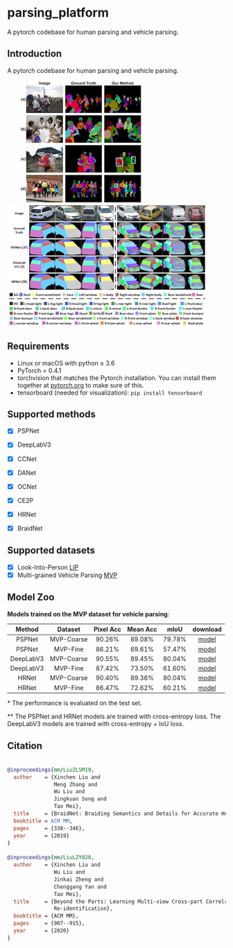# parsing_platform
A pytorch codebase for human parsing and vehicle parsing.

## Introduction
A pytorch codebase for human parsing and vehicle parsing.

&ensp;&ensp;&ensp;&ensp;![Image](./images/human_parsing_vis.png)&ensp;&ensp;![Image](./images/vehicle_parsing_vis.png)

## Requirements

- Linux or macOS with python ≥ 3.6
- PyTorch = 0.4.1
- torchvision that matches the Pytorch installation. You can install them together at [pytorch.org](https://pytorch.org/) to make sure of this.
- tensorboard (needed for visualization): `pip install tensorboard`

## Supported methods

- [x] PSPNet
- [x] DeepLabV3
- [x] CCNet
- [x] DANet
- [x] OCNet
- [x] CE2P
- [x] HRNet
- [x] BraidNet


## Supported datasets

- [x] Look-Into-Person [LIP](http://sysu-hcp.net/lip/)
- [x] Multi-grained Vehicle Parsing [MVP](https://xinchenliu.com/MVP.html)

## Model Zoo

**Models trained on the MVP dataset for vehicle parsing**:

| Method | Dataset | Pixel Acc | Mean Acc | mIoU | download |
| :---: | :---: | :---: |:---: | :---: |:---: |
| PSPNet | MVP-Coarse | 90.26% | 89.08% | 79.78% | [model](https://github.com/lxc86739795/parsing_platform/releases/download/v0.1/pspnet_mvp_coarse.pth) |
| PSPNet | MVP-Fine | 86.21% | 69.61% | 57.47% | [model](https://github.com/lxc86739795/parsing_platform/releases/download/v0.1/pspnet_mvp_fine.pth) |
| DeepLabV3 | MVP-Coarse | 90.55% | 89.45% | 80.04% | [model](https://github.com/lxc86739795/parsing_platform/releases/download/v0.1/deeplabv3_mvp_coarse.pth) |
| DeepLabV3 | MVP-Fine | 87.42% | 73.50% | 61.60% | [model](https://github.com/lxc86739795/parsing_platform/releases/download/v0.1/deeplabv3_mvp_fine.pth) |
| HRNet | MVP-Coarse | 90.40% | 89.36% | 80.04% | [model](https://github.com/lxc86739795/parsing_platform/releases/download/v0.1/hrnet_mvp_coarse.pth) |
| HRNet | MVP-Fine | 86.47% | 72.62% | 60.21% | [model](https://github.com/lxc86739795/parsing_platform/releases/download/v0.1/hrnet_mvp_fine.pth) |

\* The performance is evaluated on the test set.

\** The PSPNet and HRNet models are trained with cross-entropy loss. The DeepLabV3 models are trained with cross-entropy + IoU loss.

## Citation
```BibTeX

@inproceedings{mm/LiuZLSM19,
  author    = {Xinchen Liu and
               Meng Zhang and
               Wu Liu and
               Jingkuan Song and
               Tao Mei},
  title     = {BraidNet: Braiding Semantics and Details for Accurate Human Parsing},
  booktitle = ACM MM,
  pages     = {338--346},
  year      = {2019}
}

@inproceedings{mm/LiuLZY020,
  author    = {Xinchen Liu and
               Wu Liu and
               Jinkai Zheng and
               Chenggang Yan and
               Tao Mei},
  title     = {Beyond the Parts: Learning Multi-view Cross-part Correlation for Vehicle
               Re-identification},
  booktitle = {ACM MM},
  pages     = {907--915},
  year      = {2020}
}
